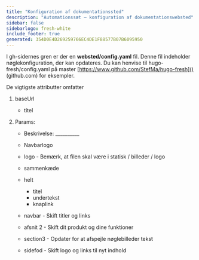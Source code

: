 ```yaml
---
title: "Konfiguration af dokumentationssted"
description: "Automationssæt – konfiguration af dokumentationswebsted"
sidebar: false
sidebarlogo: fresh-white
include_footer: true
generated: 354D0E4D269259766EC4DE1F88577B07B6095950
---
```



I gh-sidernes gren er der en **websted/config.yaml** fil. Denne fil indeholder nøglekonfiguration, der kan opdateres. Du kan henvise til hugo-fresh/config.yaml på master [https://www.github.com/StefMa/hugo-fresh]() (github.com) for eksempler.

De vigtigste attributter omfatter

1. baseUrl

    - titel

1. Params:

    - Beskrivelse: __________
    
    - Navbarlogo
    
    - logo - Bemærk, at filen skal være i statisk / billeder / logo
    
    - sammenkæde
    
    - helt
        - titel
        - undertekst
        - knaplink
    
    - navbar - Skift titler og links
    
    - afsnit 2 - Skift dit produkt og dine funktioner
    
    - section3 - Opdater for at afspejle nøglebilleder tekst
    
    - sidefod - Skift logo og links til nyt indhold

